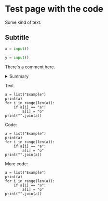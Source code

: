 # Test page with the code

Some kind of text.

## Subtitle

```python
x = input()
```

```python
y = input()
```

There's a comment here.

<details>
<summary>Summary</summary>

````md
```python
a = int(input())
k = 0
for i in range(1, a):
    if a % i == 0:
        print(i, end=" ")
        k += 1
print(a)
if k == 1:
    print("Prime")
else:
    print("No")
```
````

**Bold text.**

</details>

Text.

```
a = list("Example")
print(a)
for i in range(len(a)):
    if a[i] == "a":
        a[i] = "o"
print("".join(a))
```

Code:

    a = list("Example")
    print(a)
    for i in range(len(a)):
        if a[i] == "a":
            a[i] = "o"
    print("".join(a))

More code:

    a = list("Example")
    print(a)
    for i in range(len(a)):
        if a[i] == "a":
            a[i] = "o"
    print("".join(a))
